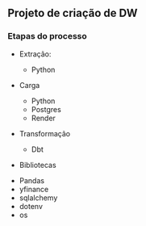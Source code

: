 ## Projeto de criação de DW

### Etapas do processo
 * Extração:
    - Python
 
 *  Carga
    - Python
    - Postgres
    - Render
 
 * Transformação
    - Dbt
    
 * Bibliotecas
 - Pandas
 - yfinance
 - sqlalchemy
 - dotenv
 - os 
